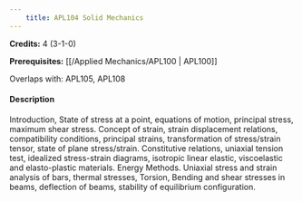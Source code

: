 ```yaml
---
    title: APL104 Solid Mechanics
---
```

**Credits:** 4 (3-1-0)



**Prerequisites:** [[/Applied Mechanics/APL100 | APL100]]

Overlaps with: APL105, APL108

#### Description 
Introduction, State of stress at a point, equations of motion, principal stress, maximum shear stress. Concept of strain, strain displacement relations, compatibility conditions, principal strains, transformation of stress/strain tensor, state of plane stress/strain. Constitutive relations, uniaxial tension test, idealized stress-strain diagrams, isotropic linear elastic, viscoelastic and elasto-plastic materials. Energy Methods. Uniaxial stress and strain analysis of bars, thermal stresses, Torsion, Bending and shear stresses in beams, deflection of beams, stability of equilibrium configuration.